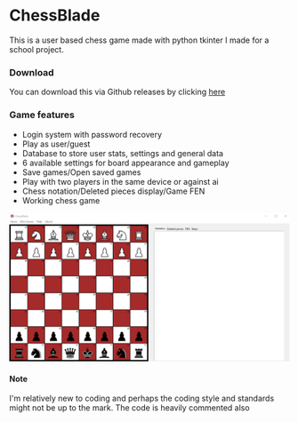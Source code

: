 # ChessBlade

This is a user based chess game made with python tkinter I made for a school project.

### Download
You can download this via Github releases by clicking [here](https://github.com/Theo524/Chess-game/releases)

### Game features
- Login system with password recovery
- Play as user/guest
- Database to store user stats, settings and general data
- 6 available settings for board appearance and gameplay
- Save games/Open saved games
- Play with two players in the same device or against ai
- Chess notation/Deleted pieces display/Game FEN
- Working chess game

![](https://github.com/Theo524/Chess-game/blob/main/app/resources/readme/Chess%20game%20image.png)

#### Note
I'm relatively new to coding and perhaps the coding style and standards might not be up to the mark.
The code is heavily commented also
